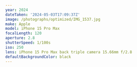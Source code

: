 ```yaml
---
year: 2024
dateTaken: '2024-05-03T17:09:37Z'
image: /photographs/optimized/IMG_1537.jpg
make: Apple
model: iPhone 15 Pro Max
focalLength: 120
aperture: 2.8
shutterSpeed: 1/100s
iso: 250
lens: iPhone 15 Pro Max back triple camera 15.66mm f/2.8
defaultBackgroundColor: black
---
```

